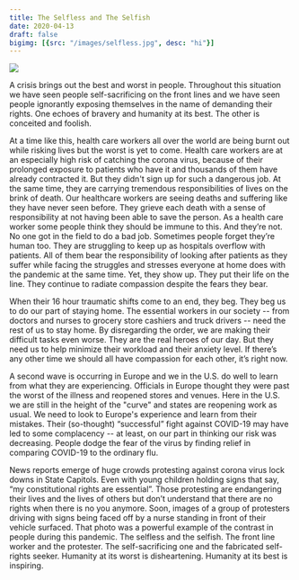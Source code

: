```yaml
---
title: The Selfless and The Selfish
date: 2020-04-13
draft: false
bigimg: [{src: "/images/selfless.jpg", desc: "hi"}]
---
```


![](/images/selfless.jpg)

A crisis brings out the best and worst in people. Throughout this situation we have seen people self-sacrificing on the front lines and we have seen people ignorantly exposing themselves in the name of demanding their rights. One echoes of bravery and humanity at its best. The other is conceited and foolish. 

<!--more-->

At a time like this, health care workers all over the world are being burnt out while risking lives but the worst is yet to come. Health care workers are at an especially high risk of catching the corona virus, because of their prolonged exposure to patients who have it and thousands of them have already contracted it. But they didn't sign up for such a dangerous job. At the same time, they are carrying tremendous responsibilities of lives on the brink of death. Our healthcare workers are seeing deaths and suffering like they have never seen before. They grieve each death with a sense of responsibility at not having been able to save the person. As a health care worker some people think they should be immune to this. And they’re not. No one got in the field to do a bad job. Sometimes people forget they’re human too. They are struggling to keep up as hospitals overflow with patients. All of them bear the responsibility of looking after patients as they suffer while facing the struggles and stresses everyone at home does with the pandemic at the same time. Yet, they show up. They put their life on the line. They continue to radiate compassion despite the fears they bear. 

When their 16 hour traumatic shifts come to an end, they beg. They beg us to do our part of staying home. The essential workers in our society -- from doctors and nurses to grocery store cashiers and truck drivers -- need the rest of us to stay home. By disregarding the order, we are making their difficult tasks even worse. They are the real heroes of our day. But they need us to help minimize their workload and their anxiety level. If there’s any other time we should all have compassion for each other, it’s right now. 

A second wave is occurring in Europe and we in the U.S. do well to learn from what they are experiencing. Officials in Europe thought they were past the worst of the illness and reopened stores and venues. Here in the U.S. we are still in the height of the "curve" and states are reopening work as usual. We need to look to Europe's experience and learn from their mistakes. Their (so-thought) “successful” fight against COVID-19 may have led to some complacency -- at least, on our part in thinking our risk was decreasing. People dodge the fear of the virus by finding relief in comparing COVID-19 to the ordinary flu. 

News reports emerge of huge crowds protesting against corona virus lock downs in State Capitols. Even with young children holding signs that say, “my constitutional rights are essential”. Those protesting are endangering their lives and the lives of others but don’t understand that there are no rights when there is no you anymore. Soon, images of a group of protesters driving with signs being faced off by a nurse standing in front of their vehicle surfaced. That photo was a powerful example of the contrast in people during this pandemic. The selfless and the selfish. The front line worker and the protester. The self-sacrificing one and the fabricated self-rights seeker. Humanity at its worst is disheartening. Humanity at its best is inspiring.